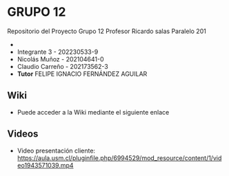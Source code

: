 # GRUPO 12
Repositorio del Proyecto Grupo 12 Profesor Ricardo salas Paralelo 201

* 
* Integrante 3 - 202230533-9
* Nicolás Muñoz - 202104641-0
* Claudio Carreño - 202173562-3
* **Tutor** FELIPE IGNACIO FERNÁNDEZ AGUILAR

## Wiki
* Puede acceder a la Wiki mediante el siguiente enlace
## Videos
* Video presentación cliente: https://aula.usm.cl/pluginfile.php/6994529/mod_resource/content/1/video1943571039.mp4

